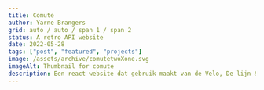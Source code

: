 ```yaml
---
title: Comute
author: Yarne Brangers
grid: auto / auto / span 1 / span 2
status: A retro API website
date: 2022-05-28
tags: ["post", "featured", "projects"]
image: /assets/archive/comutetwoXone.svg
imageAlt: Thumbnail for comute
description: Een react website dat gebruik maakt van de Velo, De lijn & open weather API's.
---
```

